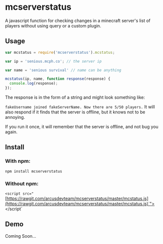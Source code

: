# mcserverstatus

A javascript function for checking changes in a minecraft server's list of players without using query or a custom plugin.

## Usage
```js
var mcstatus = require('mcserverstatus').mcstatus;

var ip = 'senious.mcph.co'; // the server ip

var name = 'senious survival' // name can be anything

mcstatus(ip, name, function response(response) {
  console.log(response);
});
```
The response is in the form of a string and might look something like:


`fakeUsername joined fakeServerName. Now there are 5/50 players.`
It will also respond if it finds that the server
is offline, but it knows not to be annoying.

If you run it once, it will remember that the server is offline, and not bug you again.

## Install

### With npm:

`npm install mcserverstatus`

### Without npm:

`<script src="`[https://rawgit.com/arcusdevteam/mcserverstatus/master/mcstatus.js](https://rawgit.com/arcusdevteam/mcserverstatus/master/mcstatus.js)`"></script`

## Demo

Coming Soon...
